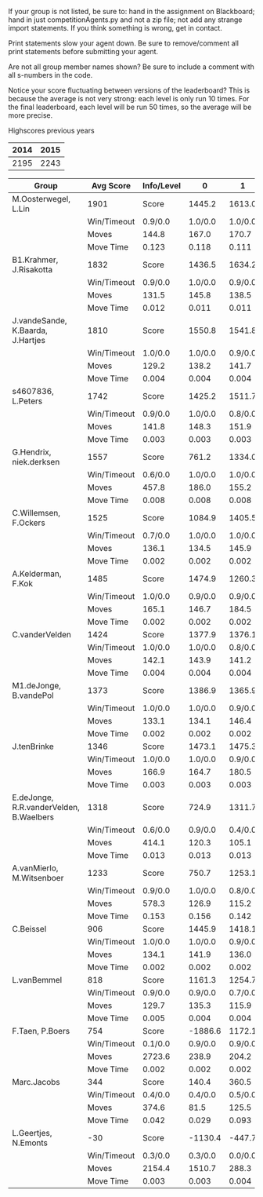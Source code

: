 If your group is not listed, be sure to: hand in the assignment on Blackboard; hand in just competitionAgents.py and not a zip file; not add any strange import statements. If you think something is wrong, get in contact.

Print statements slow your agent down. Be sure to remove/comment all print statements before submitting your agent.

Are not all group member names shown? Be sure to include a comment with all s-numbers in the code.

Notice your score fluctuating between versions of the leaderboard? This is because the average is not very strong: each level is only run 10 times. For the final leaderboard, each level will be run 50 times, so the average will be more precise.

Highscores previous years

| 2014 | 2015 |
|---|---|
| 2195 | 2243 |



Group | Avg Score | Info/Level | 0 | 1 | 2 | 3 | 4 | 5 | 6 | 7 | 8 | 9 | 10 | 11 
| --- | --- | --- | --- | --- | --- | --- | --- | --- | --- | --- | --- | --- | --- | --- 
M.Oosterwegel, L.Lin | 1901 | Score | 1445.2 | 1613.0 | 1609.3 | 1571.2 | 1449.2 | 2648.7 | 3131.7 | 1492.3 | 3272.1 | 3050.0 | 1430.6 | 99.1
 | | Win/Timeout | 0.9/0.0 | 1.0/0.0 | 1.0/0.0 | 0.9/0.0 | 0.8/0.0 | 0.8/0.0 | 0.6/0.0 | 0.0/0.0 | 0.9/0.0 | 0.6/0.0 | 0.0/0.0 | 0.0/0.0
 | | Moves | 144.8 | 167.0 | 170.7 | 115.8 | 120.8 | 281.3 | 301.3 | 134.7 | 645.9 | 657.0 | 264.4 | 79.9
 | | Move Time | 0.123 | 0.118 | 0.111 | 0.015 | 0.015 | 0.032 | 0.046 | 0.077 | 0.047 | 0.047 | 0.051 | 0.059
B1.Krahmer, J.Risakotta | 1832 | Score | 1436.5 | 1634.2 | 1491.5 | 1591.2 | 1755.7 | 2933.0 | 2721.3 | 2238.9 | 1265.8 | 2757.1 | 1224.1 | 932.0
 | | Win/Timeout | 0.9/0.0 | 1.0/0.0 | 0.9/0.0 | 0.9/0.0 | 1.0/0.0 | 0.7/0.0 | 0.9/0.0 | 0.2/0.0 | 0.7/0.0 | 0.9/0.0 | 0.1/0.0 | 0.0/0.0
 | | Moves | 131.5 | 145.8 | 138.5 | 88.8 | 94.3 | 262.0 | 245.7 | 217.1 | 1178.2 | 406.9 | 280.9 | 184.0
 | | Move Time | 0.012 | 0.011 | 0.011 | 0.003 | 0.003 | 0.005 | 0.006 | 0.008 | 0.008 | 0.008 | 0.009 | 0.009
J.vandeSande, K.Baarda, J.Hartjes | 1810 | Score | 1550.8 | 1541.8 | 1479.3 | 1706.8 | 1098.5 | 2621.5 | 3458.0 | 1470.1 | 3047.6 | 1969.8 | 1300.5 | 475.5
 | | Win/Timeout | 1.0/0.0 | 1.0/0.0 | 0.9/0.0 | 1.0/0.0 | 0.6/0.0 | 0.8/0.0 | 1.0/0.0 | 0.1/0.0 | 0.9/0.0 | 0.5/0.0 | 0.1/0.0 | 0.0/0.0
 | | Moves | 129.2 | 138.2 | 141.7 | 83.2 | 60.5 | 197.5 | 222.0 | 109.9 | 343.4 | 262.2 | 181.5 | 104.5
 | | Move Time | 0.004 | 0.004 | 0.004 | 0.002 | 0.002 | 0.003 | 0.003 | 0.004 | 0.006 | 0.006 | 0.007 | 0.007
s4607836, L.Peters | 1742 | Score | 1425.2 | 1511.7 | 1280.1 | 1584.4 | 1220.0 | 1919.5 | 2772.1 | 2164.9 | 3025.6 | 2798.4 | 514.2 | 690.4
 | | Win/Timeout | 0.9/0.0 | 1.0/0.0 | 0.8/0.0 | 0.9/0.0 | 0.7/0.0 | 0.6/0.0 | 0.6/0.0 | 0.2/0.0 | 0.6/0.0 | 0.7/0.0 | 0.0/0.0 | 0.0/0.0
 | | Moves | 141.8 | 148.3 | 151.9 | 93.6 | 81.0 | 183.5 | 221.9 | 167.1 | 360.4 | 327.6 | 96.8 | 101.6
 | | Move Time | 0.003 | 0.003 | 0.003 | 0.002 | 0.002 | 0.003 | 0.003 | 0.003 | 0.006 | 0.006 | 0.007 | 0.007
G.Hendrix, niek.derksen | 1557 | Score | 761.2 | 1334.0 | 1384.8 | 1152.4 | 1034.4 | 1999.1 | 2237.1 | 1545.8 | 2691.2 | 2992.5 | 1211.1 | 336.2
 | | Win/Timeout | 0.6/0.0 | 1.0/0.0 | 1.0/0.0 | 0.9/0.0 | 0.8/0.0 | 0.8/0.0 | 0.7/0.0 | 0.3/0.0 | 0.7/0.0 | 0.9/0.0 | 0.3/0.0 | 0.0/0.0
 | | Moves | 457.8 | 186.0 | 155.2 | 103.6 | 80.6 | 250.9 | 238.9 | 145.2 | 452.8 | 527.5 | 210.9 | 107.8
 | | Move Time | 0.008 | 0.008 | 0.008 | 0.003 | 0.003 | 0.005 | 0.005 | 0.005 | 0.008 | 0.008 | 0.009 | 0.009
C.Willemsen, F.Ockers | 1525 | Score | 1084.9 | 1405.5 | 1594.1 | 1362.2 | 770.6 | 1030.9 | 2267.7 | 785.1 | 3643.0 | 2398.8 | 1464.2 | 489.4
 | | Win/Timeout | 0.7/0.0 | 1.0/0.0 | 1.0/0.0 | 0.9/0.0 | 0.5/0.0 | 0.3/0.0 | 0.7/0.0 | 0.0/0.0 | 0.8/0.0 | 0.6/0.0 | 0.2/0.0 | 0.0/0.0
 | | Moves | 136.1 | 134.5 | 145.9 | 102.8 | 76.4 | 162.1 | 224.3 | 103.9 | 439.0 | 342.2 | 207.8 | 108.6
 | | Move Time | 0.002 | 0.002 | 0.002 | 0.001 | 0.001 | 0.003 | 0.002 | 0.002 | 0.004 | 0.004 | 0.004 | 0.005
A.Kelderman, F.Kok | 1485 | Score | 1474.9 | 1260.3 | 1313.5 | 1303.1 | 1471.1 | 1914.4 | 1466.6 | 614.6 | 3156.9 | 2044.3 | 1465.8 | 332.7
 | | Win/Timeout | 1.0/0.0 | 0.9/0.0 | 0.9/0.0 | 0.9/0.0 | 1.0/0.0 | 0.7/0.0 | 0.5/0.0 | 0.1/0.0 | 0.8/0.0 | 0.5/0.0 | 0.1/0.0 | 0.0/0.0
 | | Moves | 165.1 | 146.7 | 184.5 | 115.9 | 118.9 | 227.6 | 231.4 | 124.4 | 432.1 | 317.7 | 309.2 | 123.3
 | | Move Time | 0.002 | 0.002 | 0.002 | 0.001 | 0.001 | 0.002 | 0.002 | 0.002 | 0.004 | 0.004 | 0.004 | 0.004
C.vanderVelden | 1424 | Score | 1377.9 | 1376.1 | 1233.8 | 917.2 | 1307.6 | 1735.0 | 1994.2 | 722.3 | 2472.3 | 2587.0 | 697.4 | 668.6
 | | Win/Timeout | 1.0/0.0 | 1.0/0.0 | 0.8/0.0 | 0.7/0.0 | 0.9/0.0 | 0.7/0.0 | 0.8/0.0 | 0.0/0.0 | 0.7/0.0 | 0.8/0.0 | 0.0/0.0 | 0.0/0.0
 | | Moves | 142.1 | 143.9 | 141.2 | 95.8 | 99.4 | 189.0 | 194.8 | 87.7 | 376.7 | 331.0 | 171.6 | 140.4
 | | Move Time | 0.004 | 0.004 | 0.004 | 0.002 | 0.002 | 0.004 | 0.004 | 0.004 | 0.008 | 0.008 | 0.009 | 0.009
M1.deJonge, B.vandePol | 1373 | Score | 1386.9 | 1365.9 | 1192.6 | 1022.2 | 1252.7 | 1771.1 | 1679.5 | 766.0 | 2726.8 | 2479.1 | 571.9 | 261.3
 | | Win/Timeout | 1.0/0.0 | 1.0/0.0 | 0.9/0.0 | 0.8/0.0 | 1.0/0.0 | 1.0/0.0 | 0.8/0.0 | 0.1/0.0 | 0.8/0.0 | 0.8/0.0 | 0.0/0.0 | 0.0/0.0
 | | Moves | 133.1 | 134.1 | 146.4 | 86.8 | 77.3 | 198.9 | 204.5 | 145.0 | 402.2 | 355.9 | 139.1 | 94.7
 | | Move Time | 0.002 | 0.002 | 0.002 | 0.001 | 0.001 | 0.002 | 0.002 | 0.002 | 0.003 | 0.003 | 0.004 | 0.004
J.tenBrinke | 1346 | Score | 1473.1 | 1475.3 | 1277.5 | 1337.7 | 1454.4 | 1322.6 | 1819.2 | 704.6 | 2166.2 | 2298.6 | 473.5 | 346.1
 | | Win/Timeout | 1.0/0.0 | 1.0/0.0 | 0.9/0.0 | 0.8/0.0 | 1.0/0.0 | 0.4/0.0 | 0.5/0.0 | 0.0/0.0 | 0.5/0.0 | 0.7/0.0 | 0.0/0.0 | 0.0/0.0
 | | Moves | 166.9 | 164.7 | 180.5 | 118.3 | 135.6 | 288.4 | 239.8 | 137.4 | 730.8 | 560.4 | 125.5 | 109.9
 | | Move Time | 0.003 | 0.003 | 0.003 | 0.001 | 0.001 | 0.002 | 0.002 | 0.002 | 0.005 | 0.005 | 0.005 | 0.005
E.deJonge, R.R.vanderVelden, B.Waelbers | 1318 | Score | 724.9 | 1311.7 | 646.9 | 1304.7 | 1140.4 | 1768.1 | 1790.5 | 906.8 | 2357.2 | 2727.7 | 1052.9 | 78.7
 | | Win/Timeout | 0.6/0.0 | 0.9/0.0 | 0.4/0.0 | 0.9/0.0 | 0.8/0.0 | 0.9/0.0 | 0.8/0.0 | 0.3/0.0 | 0.8/0.0 | 0.9/0.0 | 0.2/0.0 | 0.0/0.0
 | | Moves | 414.1 | 120.3 | 105.1 | 78.3 | 71.6 | 164.9 | 159.5 | 128.2 | 386.8 | 401.3 | 199.1 | 62.3
 | | Move Time | 0.013 | 0.013 | 0.013 | 0.002 | 0.002 | 0.004 | 0.004 | 0.005 | 0.004 | 0.004 | 0.005 | 0.005
A.vanMierlo, M.Witsenboer | 1233 | Score | 750.7 | 1253.1 | 985.8 | 949.3 | 1148.1 | 970.2 | 1588.5 | 1458.6 | 1815.7 | 2204.7 | 1061.7 | 614.2
 | | Win/Timeout | 0.9/0.0 | 1.0/0.0 | 0.8/0.0 | 0.9/0.0 | 0.9/0.0 | 0.7/0.0 | 0.7/0.0 | 0.2/0.0 | 0.3/0.0 | 0.4/0.0 | 0.1/0.0 | 0.0/0.0
 | | Moves | 578.3 | 126.9 | 115.2 | 86.7 | 83.9 | 1028.8 | 340.5 | 179.4 | 944.3 | 554.3 | 186.3 | 123.8
 | | Move Time | 0.153 | 0.156 | 0.142 | 0.014 | 0.016 | 0.030 | 0.051 | 0.073 | 0.045 | 0.044 | 0.054 | 0.052
C.Beissel | 906 | Score | 1445.9 | 1418.1 | 1232.0 | 1336.7 | 1071.8 | 441.1 | 567.0 | 280.8 | 981.6 | 1478.3 | 246.5 | 370.2
 | | Win/Timeout | 1.0/0.0 | 1.0/0.0 | 0.9/0.0 | 1.0/0.0 | 0.8/0.0 | 0.1/0.0 | 0.1/0.0 | 0.0/0.0 | 0.4/0.0 | 0.4/0.0 | 0.0/0.0 | 0.0/0.0
 | | Moves | 134.1 | 141.9 | 136.0 | 93.3 | 104.2 | 557.9 | 269.0 | 173.2 | 1313.4 | 768.7 | 109.5 | 108.8
 | | Move Time | 0.002 | 0.002 | 0.002 | 0.001 | 0.001 | 0.001 | 0.001 | 0.001 | 0.003 | 0.003 | 0.003 | 0.003
L.vanBemmel | 818 | Score | 1161.3 | 1254.7 | 910.1 | 341.3 | 47.4 | 974.8 | 1081.2 | 569.6 | 2015.8 | 454.4 | 831.8 | 167.6
 | | Win/Timeout | 0.9/0.0 | 0.9/0.0 | 0.7/0.0 | 0.5/0.0 | 0.3/0.0 | 0.7/0.0 | 0.3/0.0 | 0.1/0.0 | 0.7/0.0 | 0.0/0.0 | 0.0/0.0 | 0.0/0.0
 | | Moves | 129.7 | 135.3 | 115.9 | 54.7 | 35.6 | 783.2 | 278.8 | 97.4 | 681.2 | 490.6 | 186.2 | 70.4
 | | Move Time | 0.005 | 0.004 | 0.004 | 0.002 | 0.002 | 0.003 | 0.005 | 0.009 | 0.007 | 0.008 | 0.008 | 0.010
F.Taen, P.Boers | 754 | Score | -1886.6 | 1172.1 | 1262.8 | 1151.8 | 1090.9 | 953.3 | 1004.5 | 234.1 | 1481.1 | 1468.3 | 775.4 | 337.3
 | | Win/Timeout | 0.1/0.0 | 0.9/0.0 | 0.9/0.0 | 0.8/0.0 | 0.7/0.0 | 0.4/0.0 | 0.2/0.0 | 0.0/0.0 | 0.1/0.0 | 0.2/0.0 | 0.0/0.0 | 0.0/0.0
 | | Moves | 2723.6 | 238.9 | 204.2 | 189.2 | 164.1 | 974.7 | 397.5 | 106.9 | 503.9 | 602.7 | 186.6 | 102.7
 | | Move Time | 0.002 | 0.002 | 0.002 | 0.001 | 0.001 | 0.002 | 0.002 | 0.002 | 0.004 | 0.004 | 0.004 | 0.004
Marc.Jacobs | 344 | Score | 140.4 | 360.5 | 612.5 | 444.9 | 7.0 | -40.1 | 865.9 | -155.1 | 663.9 | 469.7 | 454.3 | 306.4
 | | Win/Timeout | 0.4/0.0 | 0.4/0.0 | 0.5/0.0 | 0.6/0.0 | 0.2/0.0 | 0.2/0.0 | 0.5/0.0 | 0.0/0.0 | 0.4/0.0 | 0.1/0.0 | 0.0/0.0 | 0.0/0.0
 | | Moves | 374.6 | 81.5 | 125.5 | 88.1 | 57.0 | 805.1 | 330.1 | 33.1 | 1220.1 | 347.3 | 153.7 | 114.6
 | | Move Time | 0.042 | 0.029 | 0.093 | 0.005 | 0.003 | 0.006 | 0.016 | 0.033 | 0.005 | 0.006 | 0.010 | 0.011
L.Geertjes, N.Emonts | -30 | Score | -1130.4 | -447.7 | 66.7 | 493.2 | 180.9 | 874.4 | 938.4 | -261.9 | -692.4 | 574.3 | -514.1 | -441.8
 | | Win/Timeout | 0.3/0.0 | 0.3/0.0 | 0.0/0.0 | 0.1/0.0 | 0.0/0.0 | 0.0/0.0 | 0.0/0.0 | 0.0/0.0 | 0.0/0.0 | 0.0/0.0 | 0.0/0.0 | 0.0/0.0
 | | Moves | 2154.4 | 1510.7 | 288.3 | 200.8 | 131.1 | 357.6 | 261.6 | 29.9 | 653.4 | 280.7 | 44.1 | 41.8
 | | Move Time | 0.003 | 0.003 | 0.004 | 0.002 | 0.002 | 0.003 | 0.003 | 0.004 | 0.009 | 0.008 | 0.009 | 0.009
